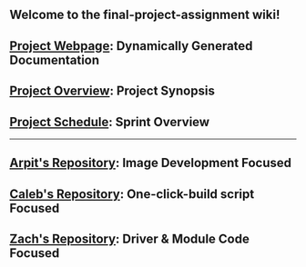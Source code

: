 Welcome to the final-project-assignment wiki!
---
## [Project Webpage](https://AESD-Course-Project.github.io): Dynamically Generated Documentation
## [Project Overview](../Project-Overview): Project Synopsis
## [Project Schedule](../Project-Schedule): Sprint Overview
---
## [Arpit's Repository](https://github.com/cu-ecen-5013/final-project-arpit6232): Image Development Focused
## [Caleb's Repository](https://github.com/cu-ecen-5013/final-project-CalebProvost): One-click-build script Focused
## [Zach's Repository](https://github.com/cu-ecen-5013/final-project-ZachTurner07): Driver & Module Code Focused